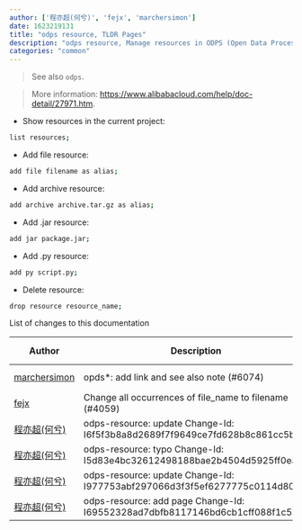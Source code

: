 ```yaml
---
author: ['程亦超(何兮)', 'fejx', 'marchersimon']
date: 1623219131
title: "odps resource, TLDR Pages"
description: "odps resource, Manage resources in ODPS (Open Data Processing Service)."
categories: "common"
---
```

> See also `odps`.

> More information: <https://www.alibabacloud.com/help/doc-detail/27971.htm>.

- Show resources in the current project:

```bash
list resources;
```

- Add file resource:

```bash
add file filename as alias;
```

- Add archive resource:

```bash
add archive archive.tar.gz as alias;
```

- Add .jar resource:

```bash
add jar package.jar;
```

- Add .py resource:

```bash
add py script.py;
```

- Delete resource:

```bash
drop resource resource_name;
```
List of changes to this documentation


Author | Description | ISO 8601 Date | GitHub link
------|-----|-----|-----
[marchersimon](mailto:50295997+marchersimon@users.noreply.github.com) | opds*: add link and see also note (#6074) | 2021-06-09T08:12:11 | [b139da2bb6f8](https://github.com/tldr-pages/tldr/commit/b139da2bb6f8c8cb24c1948278fdd6247ec7ffd3)
[fejx](mailto:florian.jhn@gmail.com) | Change all occurrences of file_name to filename (#4059) | 2020-05-22T14:31:24 | [4e1662b729ba](https://github.com/tldr-pages/tldr/commit/4e1662b729ba2bc23f7c12f606d41a86a613f8ea)
[程亦超(何兮)](mailto:yichao.cheng@alibaba-inc.com) | odps-resource: update Change-Id: I6f5f3b8a8d2689f7f9649ce7fd628b8c861cc5b0 | 2016-05-12T15:14:27 | [604f0eca6545](https://github.com/tldr-pages/tldr/commit/604f0eca65453f34c7219da4dadbccdf30b1f319)
[程亦超(何兮)](mailto:yichao.cheng@alibaba-inc.com) | odps-resource: typo Change-Id: I5d83e4bc32612498188bae2b4504d5925ff0ea63 | 2016-05-12T14:10:28 | [5ee4156fa720](https://github.com/tldr-pages/tldr/commit/5ee4156fa72084c2e592b4dfcf6d2274800d3c8d)
[程亦超(何兮)](mailto:yichao.cheng@alibaba-inc.com) | odps-resource: update Change-Id: I977753abf297066d3f3f5ef6277775c0114d8030 | 2016-05-12T14:05:36 | [4f24a929128f](https://github.com/tldr-pages/tldr/commit/4f24a929128fe85a6018009d56e5b3ab232f9fc1)
[程亦超(何兮)](mailto:yichao.cheng@alibaba-inc.com) | odps-resource: add page Change-Id: I69552328ad7dbfb8117146bd6cb1cff088f1c5a1 | 2016-05-12T08:18:25 | [d85b054fe502](https://github.com/tldr-pages/tldr/commit/d85b054fe50226a44c1e8fc32deeb1087fc82749)


